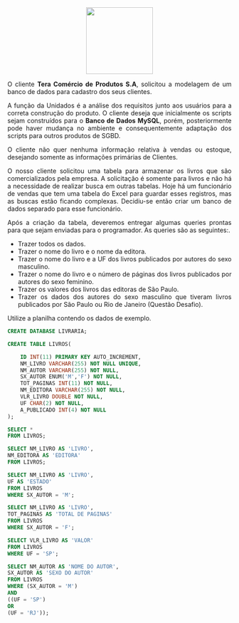 <div align="center">
  <div>
    <img height = "150" width = "150" src="https://cdn.jsdelivr.net/gh/devicons/devicon@latest/icons/mysql/mysql-original-wordmark.svg" />
  </div>
</div>

<p style="text-align: justify;">O cliente <b>Tera Comércio de Produtos S.A</b>, solicitou a modelagem de um banco de dados para cadastro dos seus clientes.</p>

<p style="text-align: justify;">A função da Unidados é a análise dos requisitos junto aos usuários para a correta construção do produto. O cliente deseja que inicialmente os scripts sejam construídos para o <b>Banco de Dados MySQL</b>, porém, posteriormente pode haver mudança no ambiente e consequentemente adaptação dos scripts para outros produtos de SGBD.</p>

<p style="text-align: justify;">O cliente não quer nenhuma informação relativa à vendas ou estoque, desejando somente as informações primárias de Clientes.</p>

<p style="text-align: justify;">O nosso cliente solicitou uma tabela para armazenar os livros que são comercializados pela empresa. A solicitação é somente para livros e não há a necessidade de realizar busca em outras tabelas. Hoje há um funcionário de vendas que tem uma tabela do Excel para guardar esses registros, mas as buscas estão ficando complexas. Decidiu-se então criar um banco de dados separado para esse funcionário.</p>

<p style="text-align: justify;">Após a criação da tabela, deveremos entregar algumas queries prontas para que sejam enviadas para o programador. As queries são as seguintes:.</p>

<ul>
  <li style="text-align: justify;">Trazer todos os dados.</li>
  <li style="text-align: justify;">Trazer o nome do livro e o nome da editora.</li>
  <li style="text-align: justify;">Trazer o nome do livro e a UF dos livros publicados por autores do sexo masculino.</li>
  <li style="text-align: justify;">Trazer o nome do livro e o número de páginas dos livros publicados por autores do sexo feminino.</li>
  <li style="text-align: justify;">Trazer os valores dos livros das editoras de São Paulo.</li>
  <li style="text-align: justify;">Trazer os dados dos autores do sexo masculino que tiveram livros publicados por São Paulo ou Rio de Janeiro (Questão Desafio).</li>
</ul>

<p style="text-align: justify;">Utilize a planilha contendo os dados de exemplo.</p>


```sql
CREATE DATABASE LIVRARIA;
```

```sql
CREATE TABLE LIVROS(

	ID INT(11) PRIMARY KEY AUTO_INCREMENT,
    NM_LIVRO VARCHAR(255) NOT NULL UNIQUE,
    NM_AUTOR VARCHAR(255) NOT NULL,
    SX_AUTOR ENUM('M','F') NOT NULL,
    TOT_PAGINAS INT(11) NOT NULL,
    NM_EDITORA VARCHAR(255) NOT NULL,
    VLR_LIVRO DOUBLE NOT NULL,
    UF CHAR(2) NOT NULL,
    A_PUBLICADO INT(4) NOT NULL
);
```

```sql
SELECT * 
FROM LIVROS;
```

```sql
SELECT NM_LIVRO AS 'LIVRO', 
NM_EDITORA AS 'EDITORA' 
FROM LIVROS;
```

```sql
SELECT NM_LIVRO AS 'LIVRO', 
UF AS 'ESTADO'
FROM LIVROS
WHERE SX_AUTOR = 'M';
```

```sql
SELECT NM_LIVRO AS 'LIVRO', 
TOT_PAGINAS AS 'TOTAL DE PAGINAS'
FROM LIVROS
WHERE SX_AUTOR = 'F';
```

```sql
SELECT VLR_LIVRO AS 'VALOR'
FROM LIVROS
WHERE UF = 'SP';
```

```sql
SELECT NM_AUTOR AS 'NOME DO AUTOR',
SX_AUTOR AS 'SEXO DO AUTOR'
FROM LIVROS
WHERE (SX_AUTOR = 'M')
AND
((UF = 'SP')
OR
(UF = 'RJ'));
```